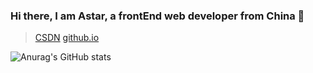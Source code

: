 ### Hi there, I am Astar, a frontEnd web developer from China 👋


> [CSDN](https://blog.csdn.net/Tracy_frog)
> [github.io](https://hello-astar.github.io/)

![Anurag's GitHub stats](https://github-readme-stats.vercel.app/api?username=hello-astar&count_private=true&show_icons=true)

<!--
**hello-astar/hello-astar** is a ✨ _special_ ✨ repository because its `README.md` (this file) appears on your GitHub profile.

Here are some ideas to get you started:

- 🔭 I’m currently working on ...
- 🌱 I’m currently learning ...
- 👯 I’m looking to collaborate on ...
- 🤔 I’m looking for help with ...
- 💬 Ask me about ...
- 📫 How to reach me: ...
- 😄 Pronouns: ...
- ⚡ Fun fact: ...
-->
